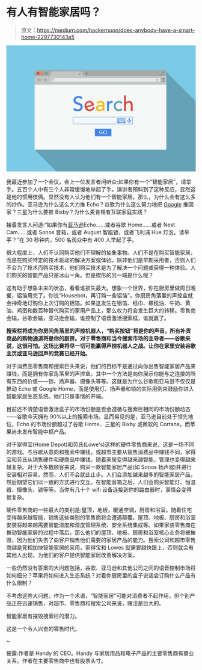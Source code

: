 # 有人有智能家居吗？

> 原文：<https://medium.com/hackernoon/does-anybody-have-a-smart-home-2297730143a5>

![](img/c3392d248c7148721c69bd9063fd2795.png)

我最近参加了一个会议，会上一位发言者问听众:如果你有一个“智能家居”，请举手。五百个人中有三个人非常缓慢地举起了手。演讲者预料到了这种反应，显然这是他的惯用伎俩。显然没有人认为他们有一个智能家居。那么，为什么会有这么多的炒作。亚马逊为什么这么大力推 Echo？谷歌为什么这么努力地把 [Google](https://hackernoon.com/tagged/google) 推回家？三星为什么要推 Bixby？为什么麦肯锡有互联家庭实践？

接着发言人问道:“如果你有[亚马逊](https://hackernoon.com/tagged/amazon)Echo……或者谷歌 Home……或者 Nest Cam……或者 Sonos 音箱，或者 August 智能锁，或者飞利浦 Hue 灯泡，请举手？”在 30 秒钟内，500 名观众中有 400 人举起了手。

很大程度上，人们不认同购买他们不理解的抽象事物。人们不是在购买智能家居，而是在购买特定的技术驱动的解决方案或体验。除非他们是早期采用者，否则人们不会为了技术而购买技术，他们购买技术是为了解决一个问题或获得一种体验。人们购买的智能产品只是冰山一角。但是楔形的另一端是什么呢？

这有助于想象未来的状态，看看谁损失最大。想象一个世界，你在厨房里做周日晚餐，铝箔用完了。你说“Housebot，再订购一些铝箔”，你厨房角落里的声控盒就会神奇地订购你上次订购的铝箔。如果这发生在铝箔、纸巾、橄榄油、牛奶、黄油、鸡蛋和数百种替代购买的家用产品上，那么权力将会发生巨大的转移。零售商会输，谷歌会输，亚马逊会输，谁控制了语音激活搜索框，谁就赢了。

**搜索栏将成为你房间角落里的声控机器人，“购买按钮”将是你的声音，所有补货商品的购物通道将是你的厨房。对于零售商和当今搜索市场的主导者——谷歌来说，这很可怕。这场比赛将尽一切可能赢得声控机器人之战。让你在家里安装谷歌主页或亚马逊回声的竞赛已经开始。**

对于消费品零售商和搜索巨头来说，他们的目标不是通过向你出售智能家居产品来赚钱，而是拥有你家角落里的声控盒。其中一个方法是向你展示你能与之连接的所有东西的价值——锁、扬声器、摄像头等等。这就是为什么谷歌和亚马逊不仅仅是推动 Echo 或 Google Home，而是使用灯、扬声器和锁的实际用例来鼓励你进入智能家居生态系统。他们只是事情的开端。

目前还不清楚语音激活盒子的市场份额是否会遵循与搜索栏相同的市场份额动态——谷歌今天拥有 90%以上的搜索市场。显而易见的是，亚马逊目前处于领先地位，Echo 的市场份额超过了谷歌 Home、三星的 Bixby 或微软的 Cortana，而苹果尚未发布智能中枢产品。

对于家得宝(Home Depot)和劳氏(Lowe's)这样的硬件零售商来说，这是一场不同的游戏。与谷歌从意向和搜索中赚钱，或超市主要从销售消费品中赚钱不同，家得宝和劳氏从销售硬件和硬商品中赚钱。随着家居变得越来越智能，管理也变得越来越复杂。对于大多数顾客来说，购买一款智能家居产品(如 Sonos 扬声器)并进行安装相对容易。然而，人们不会就此止步。人们会添加越来越多的智能家居产品，然后期望它们以一致的方式进行交互。在智能音箱之后，人们会购买智能灯、恒温器、摄像头、锁等等。当你有几十个 wifi 设备连接到你的路由器时，事情会变得很复杂。

硬件零售商的一些最大的类别是:屋顶，地板，暖通空调，厨房和浴室。随着住宅变得越来越智能，销售这些类别的零售商将会遭遇颠覆。屋顶、地板、厨房和浴室安装将越来越需要智能温度和湿度管理系统、安全系统集成等。如果家装零售商在推动智能家居的过程中落后，那么他们的屋顶、地板、厨房和浴室核心业务将被摧毁，因为他们失去了向客户销售他们需要的家居产品的能力。搜索公司和超市零售商越是竞相加快智能家居的采用，家得宝和 Lowes 就需要越快跟上，否则就会有其他人出现，为他们的客户提供智能家居改善解决方案。

一些仍然没有答案的大问题包括，谷歌、亚马逊和其他公司之间的语音控制市场将如何细分？苹果将如何进入生态系统？对着你厨房里的盒子说话会订购什么产品有什么限制？

不考虑这些大问题，作为一个术语，“智能家居”可能对消费者不起作用，但个别产品正在迅速销售，对超市、零售商和搜索公司来说，赌注是巨大的。

智能家居有摧毁搜索栏的潜力。

这是一个令人兴奋的零售时代。

~

披露:作者是 Handy 的 CEO。Handy 与家居用品和电子产品的主要零售商有商业关系。作者在主要零售商中也有股票头寸。